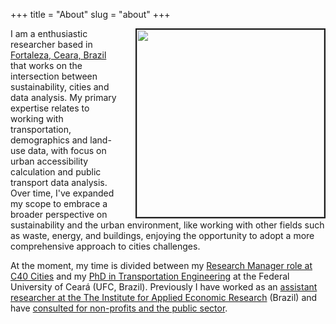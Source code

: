 +++
title = "About"
slug = "about"
+++

<img src="/images/my_photo2.JPG" width=300 style="float: right; margin-left: 30px; border: solid 2px;">

I am a enthusiastic researcher based in [Fortaleza, Ceara, Brazil](https://pt.wikipedia.org/wiki/Fortaleza) that works on the intersection between sustainability, cities and data analysis. My primary expertise relates to working with transportation, demographics and land-use data, with focus on urban accessibility calculation and public transport data analysis. Over time,  I've expanded my scope to embrace a broader perspective on sustainability and the urban environment, like working with other fields such as waste, energy, and buildings, enjoying the opportunity to adopt a more comprehensive approach to cities challenges.

At the moment, my time is divided between my [Research Manager role at C40 Cities](/en/experience/#experience_c40) and my [PhD in Transportation Engineering](/en/experience/#experience_academic) at the Federal University of Ceará (UFC, Brazil). Previously I have worked as an [assistant researcher at the The Institute for Applied Economic Research](/en/experience/#experience_ipea) (Brazil) and have [consulted for non-profits and the public sector](/en/experience/#experience_consulting).


<!---
  <div class="accordion" id="accordionExample">
  <div class="accordion-item">
    <h1 class="accordion-header" id="headingOne">
      <button class="accordion-button" type="button" data-bs-toggle="collapse" data-bs-target="#collapseOne" aria-expanded="true" aria-controls="collapseOne">
        My Experience
      </button>
    </h1>
    <div id="collapseOne" class="accordion-collapse collapse show" aria-labelledby="headingOne" data-bs-parent="#accordionExample">
      <div class="accordion-body">
      
      --->
      
